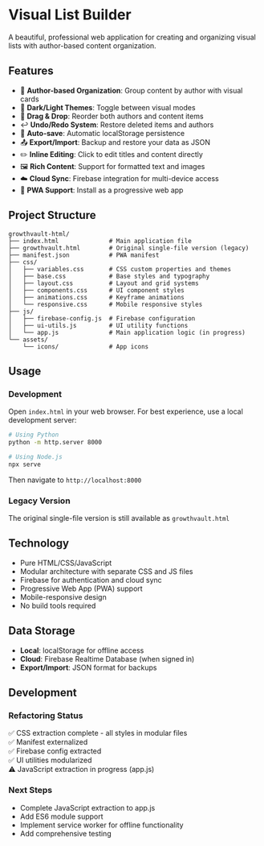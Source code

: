 # Visual List Builder

A beautiful, professional web application for creating and organizing visual lists with author-based content organization.

## Features

- 📝 **Author-based Organization**: Group content by author with visual cards
- 🎨 **Dark/Light Themes**: Toggle between visual modes
- 🔄 **Drag & Drop**: Reorder both authors and content items
- ↩️ **Undo/Redo System**: Restore deleted items and authors
- 💾 **Auto-save**: Automatic localStorage persistence
- 📤 **Export/Import**: Backup and restore your data as JSON
- ✏️ **Inline Editing**: Click to edit titles and content directly
- 🖼️ **Rich Content**: Support for formatted text and images
- ☁️ **Cloud Sync**: Firebase integration for multi-device access
- 📱 **PWA Support**: Install as a progressive web app

## Project Structure

```
growthvault-html/
├── index.html              # Main application file
├── growthvault.html        # Original single-file version (legacy)
├── manifest.json           # PWA manifest
├── css/
│   ├── variables.css       # CSS custom properties and themes
│   ├── base.css            # Base styles and typography
│   ├── layout.css          # Layout and grid systems
│   ├── components.css      # UI component styles
│   ├── animations.css      # Keyframe animations
│   └── responsive.css      # Mobile responsive styles
├── js/
│   ├── firebase-config.js  # Firebase configuration
│   ├── ui-utils.js         # UI utility functions
│   └── app.js              # Main application logic (in progress)
└── assets/
    └── icons/              # App icons
```

## Usage

### Development
Open `index.html` in your web browser. For best experience, use a local development server:

```bash
# Using Python
python -m http.server 8000

# Using Node.js
npx serve
```

Then navigate to `http://localhost:8000`

### Legacy Version
The original single-file version is still available as `growthvault.html`

## Technology

- Pure HTML/CSS/JavaScript
- Modular architecture with separate CSS and JS files
- Firebase for authentication and cloud sync
- Progressive Web App (PWA) support
- Mobile-responsive design
- No build tools required

## Data Storage

- **Local**: localStorage for offline access
- **Cloud**: Firebase Realtime Database (when signed in)
- **Export/Import**: JSON format for backups

## Development

### Refactoring Status

✅ CSS extraction complete - all styles in modular files  
✅ Manifest externalized  
✅ Firebase config extracted  
✅ UI utilities modularized  
⚠️ JavaScript extraction in progress (app.js)

### Next Steps

- Complete JavaScript extraction to app.js
- Add ES6 module support
- Implement service worker for offline functionality
- Add comprehensive testing
